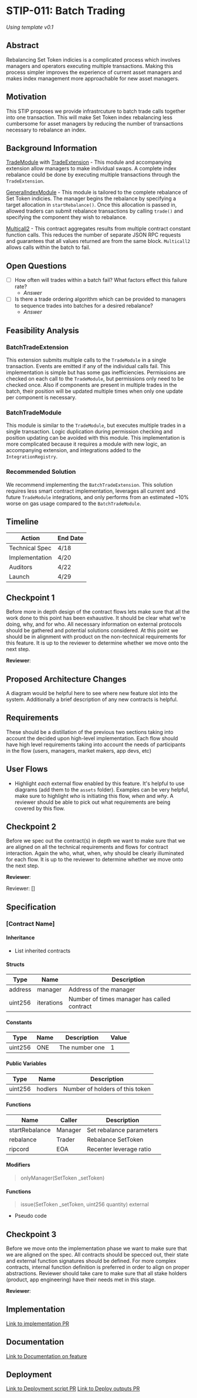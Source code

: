 # STIP-011: Batch Trading
*Using template v0.1*
## Abstract

Rebalancing Set Token indicies is a complicated process which involves managers and operators executing multiple transactions. Making this process simpler improves the experience of current asset managers and makes index management more approachable for new asset managers.

## Motivation

This STIP proposes we provide infrastrcuture to batch trade calls together into one transaction. This will make Set Token index rebalancing less cumbersome for asset managers by reducing the number of transactions necessary to rebalance an index.

## Background Information

[TradeModule](https://github.com/SetProtocol/set-protocol-v2/blob/master/contracts/protocol/modules/v1/TradeModule.sol) with [TradeExtension](https://github.com/SetProtocol/set-v2-strategies/blob/master/contracts/extensions/TradeExtension.sol) - This module and accompanying extension allow managers to make individual swaps. A complete index rebalance could be done by executing multiple transactions through the `TradeExtension`.

[GeneralIndexModule](https://github.com/SetProtocol/set-protocol-v2/blob/master/contracts/protocol/modules/v1/GeneralIndexModule.sol) - This module is tailored to the complete rebalance of Set Token indicies. The manager begins the rebalance by specifying a target allocation in `startRebalance()`. Once this allocation is passed in, allowed traders can submit rebalance transactions by calling `trade()` and specifying the component they wish to rebalance.

[Multicall2](https://github.com/makerdao/multicall/blob/master/src/Multicall2.sol) - This contract aggregates results from multiple contract constant function calls. This reduces the number of separate JSON RPC requests and guarantees that all values returned are from the same block. `Multicall2` allows calls within the batch to fail.

## Open Questions
- [ ] How often will trades within a batch fail? What factors effect this failure rate?
    - *Answer*
- [ ] Is there a trade ordering algorithm which can be provided to managers to sequence trades into batches for a desired rebalance?
    - *Answer*
## Feasibility Analysis

### BatchTradeExtension

This extension submits multiple calls to the `TradeModule` in a single transaction. Events are emitted if any of the individual calls fail. This implementation is simple but has some gas inefficiencies. Permissions are checked on each call to the `TradeModule`, but permissions only need to be checked once. Also if components are present in multiple trades in the batch, their position will be updated multiple times when only one update per component is necessary.

### BatchTradeModule

This module is similar to the `TradeModule`, but executes multiple trades in a single transaction. Logic duplication during permission checking and position updating can be avoided with this module. This implementation is more complicated because it requires a module with new logic, an accompanying extension, and integrations added to the `IntegrationRegistry`.

### Recommended Solution

We recommend implementing the `BatchTradeExtension`. This solution requires less smart contract implementation, leverages all current and future `TradeModule` integrations, and only performs from an estimated ~10% worse on gas usage compared to the `BatchTradeModule`.

## Timeline

|  Action               |  End Date  |
|---                    |---         |
| Technical Spec        |   4/18     |
| Implementation        |   4/20     |
| Auditors              |   4/22     |
| Launch                |   4/29     |

## Checkpoint 1
Before more in depth design of the contract flows lets make sure that all the work done to this point has been exhaustive. It should be clear what we're doing, why, and for who. All necessary information on external protocols should be gathered and potential solutions considered. At this point we should be in alignment with product on the non-technical requirements for this feature. It is up to the reviewer to determine whether we move onto the next step.

**Reviewer**:

## Proposed Architecture Changes
A diagram would be helpful here to see where new feature slot into the system. Additionally a brief description of any new contracts is helpful.
## Requirements
These should be a distillation of the previous two sections taking into account the decided upon high-level implementation. Each flow should have high level requirements taking into account the needs of participants in the flow (users, managers, market makers, app devs, etc)
## User Flows
- Highlight *each* external flow enabled by this feature. It's helpful to use diagrams (add them to the `assets` folder). Examples can be very helpful, make sure to highlight *who* is initiating this flow, *when* and *why*. A reviewer should be able to pick out what requirements are being covered by this flow.
## Checkpoint 2
Before we spec out the contract(s) in depth we want to make sure that we are aligned on all the technical requirements and flows for contract interaction. Again the who, what, when, why should be clearly illuminated for each flow. It is up to the reviewer to determine whether we move onto the next step.

**Reviewer**:

Reviewer: []
## Specification
### [Contract Name]
#### Inheritance
- List inherited contracts
#### Structs
| Type 	| Name 	| Description 	|
|------	|------	|-------------	|
|address|manager|Address of the manager|
|uint256|iterations|Number of times manager has called contract|
#### Constants
| Type 	| Name 	| Description 	| Value 	|
|------	|------	|-------------	|-------	|
|uint256|ONE    | The number one| 1       	|
#### Public Variables
| Type 	| Name 	| Description 	|
|------	|------	|-------------	|
|uint256|hodlers|Number of holders of this token|
#### Functions
| Name  | Caller  | Description 	|
|------	|------	|-------------	|
|startRebalance|Manager|Set rebalance parameters|
|rebalance|Trader|Rebalance SetToken|
|ripcord|EOA|Recenter leverage ratio|
#### Modifiers
> onlyManager(SetToken _setToken)
#### Functions
> issue(SetToken _setToken, uint256 quantity) external
- Pseudo code
## Checkpoint 3
Before we move onto the implementation phase we want to make sure that we are aligned on the spec. All contracts should be specced out, their state and external function signatures should be defined. For more complex contracts, internal function definition is preferred in order to align on proper abstractions. Reviewer should take care to make sure that all stake holders (product, app engineering) have their needs met in this stage.

**Reviewer**:

## Implementation
[Link to implementation PR]()
## Documentation
[Link to Documentation on feature]()
## Deployment
[Link to Deployment script PR]()
[Link to Deploy outputs PR]()
